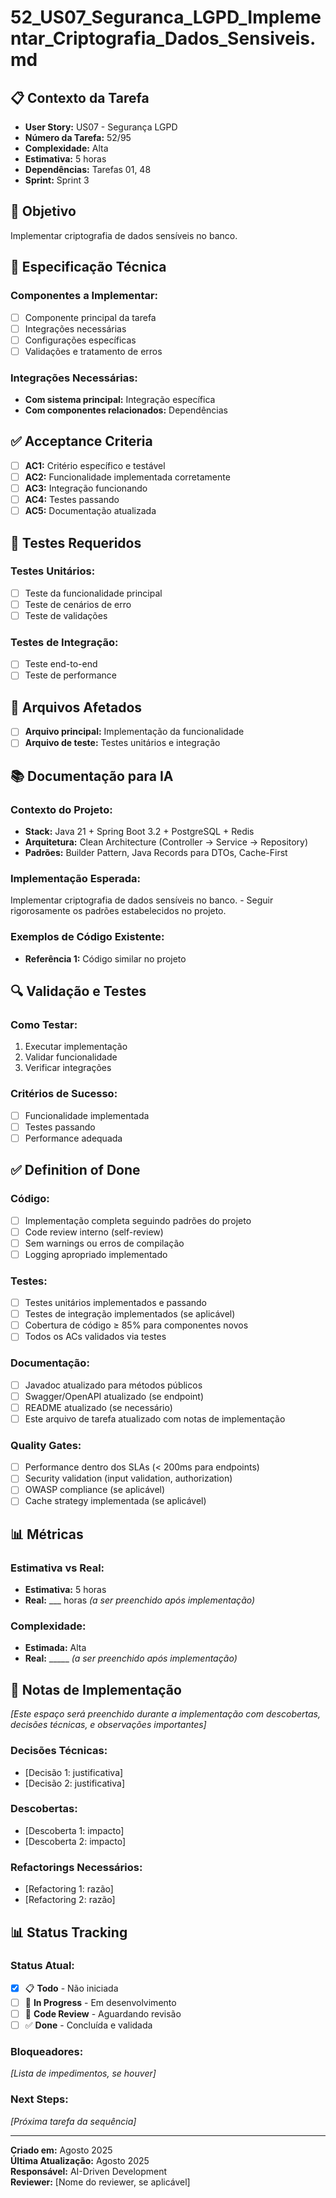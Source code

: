 # 52_US07_Seguranca_LGPD_Implementar_Criptografia_Dados_Sensiveis.md

## 📋 Contexto da Tarefa
- **User Story:** US07 - Segurança LGPD
- **Número da Tarefa:** 52/95
- **Complexidade:** Alta
- **Estimativa:** 5 horas
- **Dependências:** Tarefas 01, 48
- **Sprint:** Sprint 3

## 🎯 Objetivo
Implementar criptografia de dados sensíveis no banco.

## 📝 Especificação Técnica

### **Componentes a Implementar:**
- [ ] Componente principal da tarefa
- [ ] Integrações necessárias
- [ ] Configurações específicas
- [ ] Validações e tratamento de erros

### **Integrações Necessárias:**
- **Com sistema principal:** Integração específica
- **Com componentes relacionados:** Dependências

## ✅ Acceptance Criteria
- [ ] **AC1:** Critério específico e testável
- [ ] **AC2:** Funcionalidade implementada corretamente
- [ ] **AC3:** Integração funcionando
- [ ] **AC4:** Testes passando
- [ ] **AC5:** Documentação atualizada

## 🧪 Testes Requeridos

### **Testes Unitários:**
- [ ] Teste da funcionalidade principal
- [ ] Teste de cenários de erro
- [ ] Teste de validações

### **Testes de Integração:**
- [ ] Teste end-to-end
- [ ] Teste de performance

## 🔗 Arquivos Afetados
- [ ] **Arquivo principal:** Implementação da funcionalidade
- [ ] **Arquivo de teste:** Testes unitários e integração

## 📚 Documentação para IA

### **Contexto do Projeto:**
- **Stack:** Java 21 + Spring Boot 3.2 + PostgreSQL + Redis
- **Arquitetura:** Clean Architecture (Controller → Service → Repository)
- **Padrões:** Builder Pattern, Java Records para DTOs, Cache-First

### **Implementação Esperada:**
Implementar criptografia de dados sensíveis no banco. - Seguir rigorosamente os padrões estabelecidos no projeto.

### **Exemplos de Código Existente:**
- **Referência 1:** Código similar no projeto

## 🔍 Validação e Testes

### **Como Testar:**
1. Executar implementação
2. Validar funcionalidade
3. Verificar integrações

### **Critérios de Sucesso:**
- [ ] Funcionalidade implementada
- [ ] Testes passando
- [ ] Performance adequada

## ✅ Definition of Done

### **Código:**
- [ ] Implementação completa seguindo padrões do projeto
- [ ] Code review interno (self-review)
- [ ] Sem warnings ou erros de compilação
- [ ] Logging apropriado implementado

### **Testes:**
- [ ] Testes unitários implementados e passando
- [ ] Testes de integração implementados (se aplicável)
- [ ] Cobertura de código ≥ 85% para componentes novos
- [ ] Todos os ACs validados via testes

### **Documentação:**
- [ ] Javadoc atualizado para métodos públicos
- [ ] Swagger/OpenAPI atualizado (se endpoint)
- [ ] README atualizado (se necessário)
- [ ] Este arquivo de tarefa atualizado com notas de implementação

### **Quality Gates:**
- [ ] Performance dentro dos SLAs (< 200ms para endpoints)
- [ ] Security validation (input validation, authorization)
- [ ] OWASP compliance (se aplicável)
- [ ] Cache strategy implementada (se aplicável)

## 📊 Métricas

### **Estimativa vs Real:**
- **Estimativa:** 5 horas
- **Real:** ___ horas *(a ser preenchido após implementação)*

### **Complexidade:**
- **Estimada:** Alta
- **Real:** _____ *(a ser preenchido após implementação)*

## 📝 Notas de Implementação
*[Este espaço será preenchido durante a implementação com descobertas, decisões técnicas, e observações importantes]*

### **Decisões Técnicas:**
- [Decisão 1: justificativa]
- [Decisão 2: justificativa]

### **Descobertas:**
- [Descoberta 1: impacto]
- [Descoberta 2: impacto]

### **Refactorings Necessários:**
- [Refactoring 1: razão]
- [Refactoring 2: razão]

## 📊 Status Tracking

### **Status Atual:**
- [x] 📋 **Todo** - Não iniciada
- [ ] 🔄 **In Progress** - Em desenvolvimento  
- [ ] 👀 **Code Review** - Aguardando revisão
- [ ] ✅ **Done** - Concluída e validada

### **Bloqueadores:**
*[Lista de impedimentos, se houver]*

### **Next Steps:**
*[Próxima tarefa da sequência]*

---

**Criado em:** Agosto 2025  
**Última Atualização:** Agosto 2025  
**Responsável:** AI-Driven Development  
**Reviewer:** [Nome do reviewer, se aplicável]
